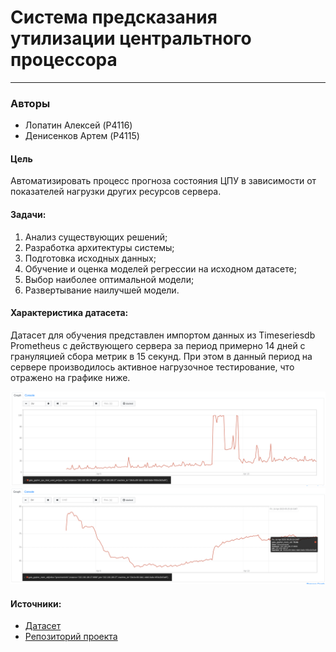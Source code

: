 # Система предсказания утилизации центральтного процессора
-------------
### Авторы
* Лопатин Алексей (P4116)
* Денисенков Артем (P4115)

#### Цель 

Автоматизировать процесс прогноза состояния ЦПУ в зависимости от показателей нагрузки других ресурсов сервера.

#### Задачи:
1.  Анализ существующих решений;
2.	Разработка архитектуры системы;
3.	Подготовка исходных данных;
4.	Обучение и оценка моделей регрессии на исходном датасете;
5.	Выбор наиболее оптимальной модели; 
6.	Развертывание наилучшей модели.

#### Характеристика датасета:
Датасет для обучения представлен импортом данных из Timeseriesdb  Prometheus с действующего сервера за период примерно 14 дней с грануляцией сбора метрик в 15 секунд. При этом в данный период на сервере производилось активное нагрузочное тестирование, что отражено на графике ниже.


![Рисунок 1. Значение утилизации CPU в датасете](./imgs/lab1-pic1.png)
![Рисунок 2. Значение утилизации Памяти в датасете](./imgs/lab1-pic2.png)

#### Источники:
* [Датасет](https://github.com/alexshovel/dataset/dataset.tar.gz)
* [Репозиторий проекта](https://github.com/alexshovel/cpu-utilization-prediction)